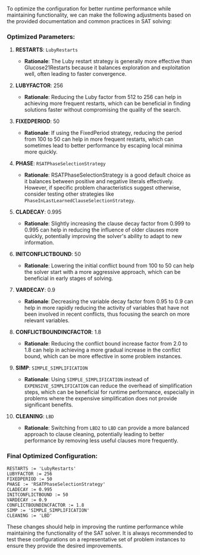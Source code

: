 To optimize the configuration for better runtime performance while maintaining functionality, we can make the following adjustments based on the provided documentation and common practices in SAT solving:

### Optimized Parameters:
1. **RESTARTS**: `LubyRestarts`
   - **Rationale**: The Luby restart strategy is generally more effective than Glucose21Restarts because it balances exploration and exploitation well, often leading to faster convergence.

2. **LUBYFACTOR**: 256
   - **Rationale**: Reducing the Luby factor from 512 to 256 can help in achieving more frequent restarts, which can be beneficial in finding solutions faster without compromising the quality of the search.

3. **FIXEDPERIOD**: 50
   - **Rationale**: If using the FixedPeriod strategy, reducing the period from 100 to 50 can help in more frequent restarts, which can sometimes lead to better performance by escaping local minima more quickly.

4. **PHASE**: `RSATPhaseSelectionStrategy`
   - **Rationale**: RSATPhaseSelectionStrategy is a good default choice as it balances between positive and negative literals effectively. However, if specific problem characteristics suggest otherwise, consider testing other strategies like `PhaseInLastLearnedClauseSelectionStrategy`.

5. **CLADECAY**: 0.995
   - **Rationale**: Slightly increasing the clause decay factor from 0.999 to 0.995 can help in reducing the influence of older clauses more quickly, potentially improving the solver's ability to adapt to new information.

6. **INITCONFLICTBOUND**: 50
   - **Rationale**: Lowering the initial conflict bound from 100 to 50 can help the solver start with a more aggressive approach, which can be beneficial in early stages of solving.

7. **VARDECAY**: 0.9
   - **Rationale**: Decreasing the variable decay factor from 0.95 to 0.9 can help in more rapidly reducing the activity of variables that have not been involved in recent conflicts, thus focusing the search on more relevant variables.

8. **CONFLICTBOUNDINCFACTOR**: 1.8
   - **Rationale**: Reducing the conflict bound increase factor from 2.0 to 1.8 can help in achieving a more gradual increase in the conflict bound, which can be more effective in some problem instances.

9. **SIMP**: `SIMPLE_SIMPLIFICATION`
   - **Rationale**: Using `SIMPLE_SIMPLIFICATION` instead of `EXPENSIVE_SIMPLIFICATION` can reduce the overhead of simplification steps, which can be beneficial for runtime performance, especially in problems where the expensive simplification does not provide significant benefits.

10. **CLEANING**: `LBD`
    - **Rationale**: Switching from `LBD2` to `LBD` can provide a more balanced approach to clause cleaning, potentially leading to better performance by removing less useful clauses more frequently.

### Final Optimized Configuration:
```plaintext
RESTARTS := 'LubyRestarts'
LUBYFACTOR := 256
FIXEDPERIOD := 50
PHASE := 'RSATPhaseSelectionStrategy'
CLADECAY := 0.995
INITCONFLICTBOUND := 50
VARDECAY := 0.9
CONFLICTBOUNDINCFACTOR := 1.8
SIMP := 'SIMPLE_SIMPLIFICATION'
CLEANING := 'LBD'
```

These changes should help in improving the runtime performance while maintaining the functionality of the SAT solver. It is always recommended to test these configurations on a representative set of problem instances to ensure they provide the desired improvements.